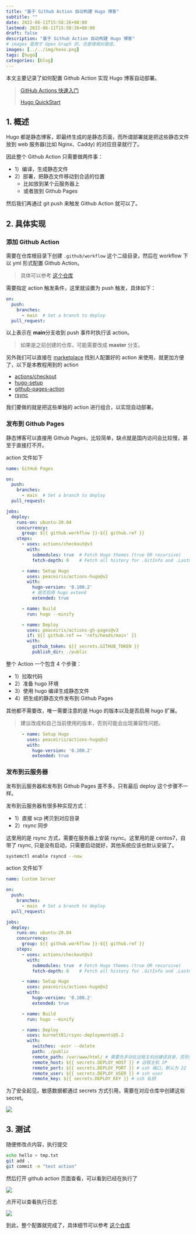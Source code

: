 ```yaml
---
title: "基于 Github Action 自动构建 Hugo 博客"
subtitle: ""
date: 2022-06-11T15:58:26+08:00
lastmod: 2022-06-11T15:58:26+08:00
draft: false
description: "基于 Github Action 自动构建 Hugo 博客"
# images 是用于 Open Graph 的，也是填相对路径。
images: [../../img/hexo.png]
tags: [hugo]
categories: [blog]
---
```


本文主要记录了如何配置  Github Action 实现 Hugo 博客自动部署。

<!--more-->

> [GitHub Actions 快速入门](https://docs.github.com/cn/actions/quickstart)
>
> [Hugo QuickStart](https://gohugo.io/getting-started/quick-start/)



## 1. 概述

Hugo 都是静态博客，即最终生成的是静态页面，而所谓部署就是把这些静态文件放到 web 服务器(比如 Nginx、Caddy) 的对应目录就行了。

因此整个 Github Action 只需要做两件事：

* 1）编译，生成静态文件
* 2）部署，把静态文件移动到合适的位置
  * 比如放到某个云服务器上
  * 或者放到 Github Pages

然后我们再通过 git push 来触发 Github Action  就可以了。



## 2. 具体实现

### 添加 Github Action

需要在仓库根目录下创建 `.github/workflow` 这个二级目录，然后在 workflow 下以 yml  形式配置 Github Action。

>  具体可以参考 [这个仓库](https://github.com/lixd/lixd.github.io)



需要指定 action 触发条件，这里就设置为 push 触发，具体如下：

```YAML
on:
  push:
    branches:
      - main  # Set a branch to deploy
  pull_request:
```

以上表示在 **main**分支收到 push 事件时执行该 action。

> 如果是之前创建的仓库，可能需要改成 **master** 分支。



另外我们可以直接在 [marketplace](https://github.com/marketplace?type=actions) 找别人配置好的 action 来使用，就更加方便了，以下是本教程用到的 action

* [actions/checkout](https://github.com/marketplace/actions/checkout)
* [hugo-setup](https://github.com/marketplace/actions/hugo-setup)
* [github-pages-action](https://github.com/marketplace/actions/github-pages-action)
* [rsync](https://github.com/marketplace/actions/rsync-deployments-action)

我们要做的就是把这些单独的 action 进行组合，以实现自动部署。



### 发布到 Github Pages

静态博客可以直接用 Github Pages，比较简单，缺点就是国内访问会比较慢，甚至于直接打不开。

action 文件如下

```yaml
name: GitHub Pages

on:
  push:
    branches:
      - main  # Set a branch to deploy
  pull_request:

jobs:
  deploy:
    runs-on: ubuntu-20.04
    concurrency:
      group: ${{ github.workflow }}-${{ github.ref }}
    steps:
      - uses: actions/checkout@v3
        with:
          submodules: true  # Fetch Hugo themes (true OR recursive)
          fetch-depth: 0    # Fetch all history for .GitInfo and .Lastmod

      - name: Setup Hugo
        uses: peaceiris/actions-hugo@v2
        with:
          hugo-version: '0.100.2'
          # 是否启用 hugo extend
          extended: true

      - name: Build
        run: hugo --minify

      - name: Deploy
        uses: peaceiris/actions-gh-pages@v3
        if: ${{ github.ref == 'refs/heads/main' }}
        with:
          github_token: ${{ secrets.GITHUB_TOKEN }}
          publish_dir: ./public
```

整个 Action 一个包含 4 个步骤：

* 1）拉取代码
* 2）准备 hugo 环境
* 3）使用 hugo 编译生成静态文件
* 4）把生成的静态文件发布到 Github Pages

其他都不需要改，唯一需要注意的是 Hugo 的版本以及是否启用 hugo 扩展。

> 建议改成和自己当前使用的版本，否则可能会出现兼容性问题。

```yaml
      - name: Setup Hugo
        uses: peaceiris/actions-hugo@v2
        with:
          hugo-version: '0.100.2'
          extended: true
```



### 发布到云服务器

发布到云服务器和发布到 Github Pages 差不多，只有最后 deploy 这个步骤不一样。

发布到云服务器有很多种实现方式：

* 1）直接 scp 拷贝到对应目录
* 2）rsync 同步

这里用的是 rsync 方式，需要在服务器上安装 rsync。这里用的是 centos7，自带了 rsync, 只是没有启动，只需要启动就好，其他系统应该也默认安装了。

```bash
systemctl enable rsyncd --now
```



action 文件如下

```yaml
name: Custom Server

on:
  push:
    branches:
      - main  # Set a branch to deploy
  pull_request:

jobs:
  deploy:
    runs-on: ubuntu-20.04
    concurrency:
      group: ${{ github.workflow }}-${{ github.ref }}
    steps:
      - uses: actions/checkout@v3
        with:
          submodules: true  # Fetch Hugo themes (true OR recursive)
          fetch-depth: 0    # Fetch all history for .GitInfo and .Lastmod

      - name: Setup Hugo
        uses: peaceiris/actions-hugo@v2
        with:
          hugo-version: '0.100.2'
          extended: true

      - name: Build
        run: hugo --minify

      - name: Deploy
        uses: burnett01/rsync-deployments@5.2
        with:
          switches: -avzr --delete
          path: ./public
          remote_path: /var/www/html/ # 需要先手动在远程主机创建该目录，否则会执行失败
          remote_host: ${{ secrets.DEPLOY_HOST }} # 远程主机 IP
          remote_port: ${{ secrets.DEPLOY_PORT }} # ssh 端口，默认为 22
          remote_user: ${{ secrets.DEPLOY_USER }} # ssh user
          remote_key: ${{ secrets.DEPLOY_KEY }} # ssh 私钥
```

为了安全起见，敏感数据都通过 secrets 方式引用，需要在对应仓库中创建这些 secret。

![](../../../img/blog/github-secret-config.png)



## 3. 测试

随便修改点内容，执行提交

```bash
echo hello > tmp.txt
git add . 
git commit -m "test action"
```

然后打开 github action 页面查看，可以看到已经在执行了

![](../../../img/blog/github-actions.png)

点开可以查看执行日志

![](../../../img/blog/github-action-detail.png)



到此，整个配置就完成了，具体细节可以参考 [这个仓库](https://github.com/lixd/lixd.github.io)
